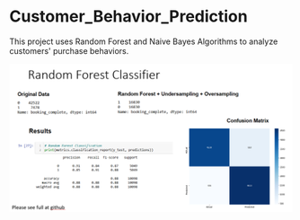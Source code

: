 # Customer_Behavior_Prediction
This project uses Random Forest and Naive Bayes Algorithms to analyze customers' purchase behaviors. 

![alt text](https://github.com/islambekkurakbay/Customer_Behavior_Prediction/blob/main/Capture.PNG?raw=true)
